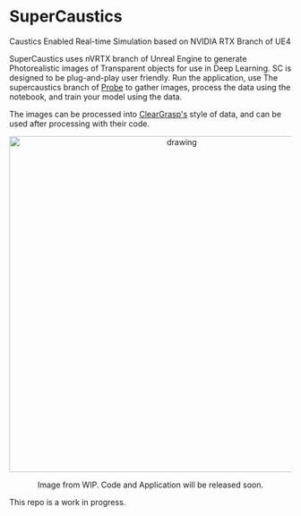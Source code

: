 # SuperCaustics
Caustics Enabled Real-time Simulation based on NVIDIA RTX Branch of UE4


SuperCaustics uses nVRTX branch of Unreal Engine to generate Photorealistic images of Transparent objects for use in Deep Learning. 
SC is designed to be plug-and-play user friendly. Run the application, use The supercaustics branch of [Probe](https://github.com/MMehdiMousavi/Probe "Probe, Image Resource Gatherer") to gather images, process the data using the notebook, and train your model using the data.

The images can be processed into [ClearGrasp's](https://github.com/Shreeyak/cleargrasp "ClearGrasp") style of data, and can be used after processing with their code. 
<p align="center">
  <img src="Assets/Showcase.png" alt="drawing" width="600"/>
</p>
<p align="center"> Image from WIP. Code and Application will be released soon.

This repo is a work in progress. 
